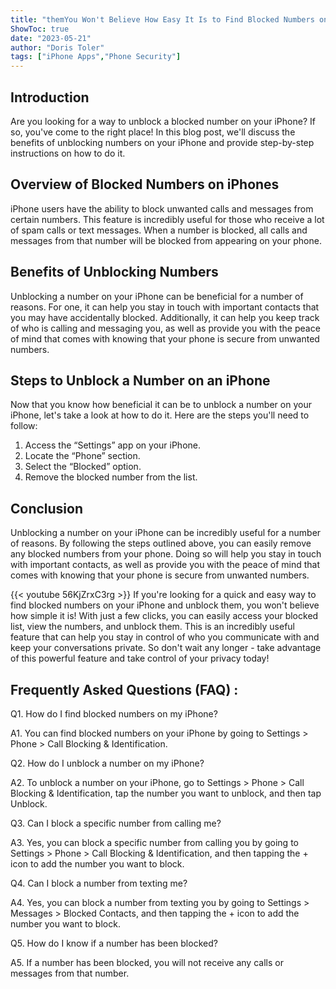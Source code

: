 ```yaml
---
title: "themYou Won't Believe How Easy It Is to Find Blocked Numbers on Your iPhone and Unblock Them!"
ShowToc: true 
date: "2023-05-21"
author: "Doris Toler" 
tags: ["iPhone Apps","Phone Security"]
---
```

## Introduction

Are you looking for a way to unblock a blocked number on your iPhone? If so, you've come to the right place! In this blog post, we'll discuss the benefits of unblocking numbers on your iPhone and provide step-by-step instructions on how to do it.

## Overview of Blocked Numbers on iPhones

iPhone users have the ability to block unwanted calls and messages from certain numbers. This feature is incredibly useful for those who receive a lot of spam calls or text messages. When a number is blocked, all calls and messages from that number will be blocked from appearing on your phone.

## Benefits of Unblocking Numbers

Unblocking a number on your iPhone can be beneficial for a number of reasons. For one, it can help you stay in touch with important contacts that you may have accidentally blocked. Additionally, it can help you keep track of who is calling and messaging you, as well as provide you with the peace of mind that comes with knowing that your phone is secure from unwanted numbers.

## Steps to Unblock a Number on an iPhone

Now that you know how beneficial it can be to unblock a number on your iPhone, let's take a look at how to do it. Here are the steps you'll need to follow:

1. Access the “Settings” app on your iPhone.
2. Locate the “Phone” section.
3. Select the “Blocked” option.
4. Remove the blocked number from the list.

## Conclusion

Unblocking a number on your iPhone can be incredibly useful for a number of reasons. By following the steps outlined above, you can easily remove any blocked numbers from your phone. Doing so will help you stay in touch with important contacts, as well as provide you with the peace of mind that comes with knowing that your phone is secure from unwanted numbers.

{{< youtube 56KjZrxC3rg >}} 
If you're looking for a quick and easy way to find blocked numbers on your iPhone and unblock them, you won't believe how simple it is! With just a few clicks, you can easily access your blocked list, view the numbers, and unblock them. This is an incredibly useful feature that can help you stay in control of who you communicate with and keep your conversations private. So don't wait any longer - take advantage of this powerful feature and take control of your privacy today!

## Frequently Asked Questions (FAQ) :
Q1. How do I find blocked numbers on my iPhone?

A1. You can find blocked numbers on your iPhone by going to Settings > Phone > Call Blocking & Identification. 

Q2. How do I unblock a number on my iPhone?

A2. To unblock a number on your iPhone, go to Settings > Phone > Call Blocking & Identification, tap the number you want to unblock, and then tap Unblock.

Q3. Can I block a specific number from calling me?

A3. Yes, you can block a specific number from calling you by going to Settings > Phone > Call Blocking & Identification, and then tapping the + icon to add the number you want to block.

Q4. Can I block a number from texting me?

A4. Yes, you can block a number from texting you by going to Settings > Messages > Blocked Contacts, and then tapping the + icon to add the number you want to block.

Q5. How do I know if a number has been blocked?

A5. If a number has been blocked, you will not receive any calls or messages from that number.


